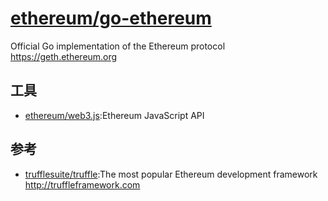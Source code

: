 # [ethereum/go-ethereum](https://github.com/ethereum/go-ethereum)

Official Go implementation of the Ethereum protocol https://geth.ethereum.org

## 工具

* [ethereum/web3.js](https://github.com/ethereum/web3.js):Ethereum JavaScript API

## 参考

* [trufflesuite/truffle](https://github.com/trufflesuite/truffle):The most popular Ethereum development framework http://truffleframework.com

